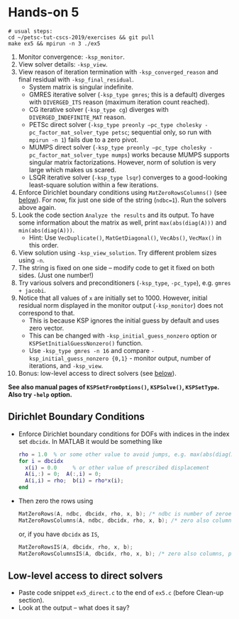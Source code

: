 # Hands-on 5
```
# usual steps:
cd ~/petsc-tut-cscs-2019/exercises && git pull
make ex5 && mpirun -n 3 ./ex5
```
1. Monitor convergence: `-ksp_monitor`.
2. View solver details: `-ksp_view`.
3. View reason of iteration termination with `-ksp_converged_reason` and final residual with `-ksp_final_residual`.
   - System matrix is singular indefinite.
   - GMRES iterative solver (`-ksp_type gmres`; this is a default) diverges with `DIVERGED_ITS` reason (maximum iteration count reached).
   - CG iterative solver (`-ksp_type cg`) diverges with `DIVERGED_INDEFINITE_MAT` reason.
   - PETSc direct solver (`-ksp_type preonly –pc_type cholesky -pc_factor_mat_solver_type petsc`; sequential only, so run with `mpirun -n 1`) fails due to a zero pivot.
   - MUMPS direct solver (`-ksp_type preonly –pc_type cholesky -pc_factor_mat_solver_type mumps`) works because MUMPS supports singular matrix factorizations. However, norm of solution is very large which makes us scared.
   - LSQR iterative solver (`-ksp_type lsqr`) converges to a good-looking least-square solution within a few iterations.
4. Enforce Dirichlet boundary conditions using `MatZeroRowsColumns()` (see [below](#dirichlet-boundary-conditions)). For now, fix just one side of the string (`ndbc=1`). Run the solvers above again.
5. Look the code section `Analyze the results` and its output. To have some information about the matrix as well, print `max(abs(diag(A)))` and `min(abs(diag(A)))`.
   - Hint: Use `VecDuplicate()`, `MatGetDiagonal()`, `VecAbs()`, `VecMax()` in this order.
6. View solution using `-ksp_view_solution`. Try different problem sizes using `-n`.
7. The string is fixed on one side – modify code to get it fixed on both sides. (Just one number!)
8. Try various solvers and preconditioners (`-ksp_type`, `-pc_type`),   e.g. `gmres + jacobi`.
9. Notice that all values of `x` are initially set to 1000. However, initial residual norm displayed in the monitor output (`-ksp_monitor`) does not correspond to that.
   - This is because KSP ignores the initial guess by default and uses zero vector.
   - This can be changed with `-ksp_initial_guess_nonzero` option or `KSPSetInitialGuessNonzero()` function.
   - Use `-ksp_type gmres -n 16` and compare `-ksp_initial_guess_nonzero {0,1}` - monitor output, number of iterations, and `-ksp_view`.
10. Bonus: low-level access to direct solvers (see [below](#low-level-access-to-direct-solvers)).


**See also manual pages of `KSPSetFromOptions()`, `KSPSolve()`, `KSPSetType`. Also try `-help` option.**

## Dirichlet Boundary Conditions
* Enforce Dirichlet boundary conditions for DOFs with indices in the index set `dbcidx`. In MATLAB it would be something like
    ```matlab
    rho = 1.0  % or some other value to avoid jumps, e.g. max(abs(diag(A))) or maxeig(A)
    for i = dbcidx
      x(i) = 0.0     % or other value of prescribed displacement
      A(i,:) = 0;  A(:,i) = 0;
      A(i,i) = rho;  b(i) = rho*x(i);
    end
    ```
* Then zero the rows using
    ```c
    MatZeroRows(A, ndbc, dbcidx, rho, x, b); /* ndbc is number of zeroed rows */
    MatZeroRowsColumns(A, ndbc, dbcidx, rho, x, b); /* zero also columns, preserving symmetry */
    ```
    or, if you have `dbcidx` as `IS`,
    ```c
    MatZeroRowsIS(A, dbcidx, rho, x, b);
    MatZeroRowsColumnsIS(A, dbcidx, rho, x, b); /* zero also columns, preserving symmetry */
    ```

## Low-level access to direct solvers
* Paste code snippet `ex5_direct.c` to the end of `ex5.c` (before Clean-up section).
* Look at the output – what does it say?


